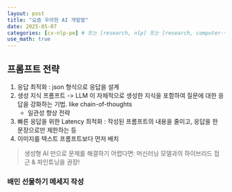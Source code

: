 ```yaml
---
layout: post
title: "요즘 우아한 AI 개발발"
date: 2025-05-07
categories: [cv-nlp-pe] # 또는 [research, nlp] 또는 [research, computer-vision]
use_math: true
---
```


## 프롬프트 전략

1. 응답 최적화 : json 형식으로 응답을 설계
2. 생성 지식 프롬프트 -> LLM 이 자체적으로 생성한 지식을 포함하여 질문에 대한 응답을 강화하는 기법. like chain-of-thoughts
   - 일관성 향상 전략
3. 빠른 응답을 위한 Latency 최적화 : 작성된 프롬프트의 내용을 줄이고, 응답을 한 문장으로만 제한하는 등
4. 이미지를 텍스트 프롬프트보다 먼저 배치

> 생성형 AI 만으로 문제를 해결하기 어렵다면: 머신러닝 모델과의 하이브리드 접근 & 파인튜닝을 권장!

### 배민 선물하기 메세지 작성

